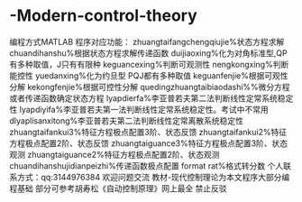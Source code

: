 # -Modern-control-theory
编程方式MATLAB
程序对应功能： zhuangtaifangchengqiujie%状态方程求解 
chuandihanshu%根据状态方程求解传递函数 
duijiaoxing%化为对角标准型,QP有多种取值，J只有有限种 
keguancexing%判断可观测性 nengkongxing%判断能控性 
yuedanxing%化为约旦型 PQJ都有多种取值 
keguanfenjie%根据可观性分解 
kekongfenjie%根据可控性分解 
quedingzhuangtaibiaodashi%%微分方程或者传递函数确定状态方程 
lyapdierfa%李亚普若夫第二法判断线性定常系统稳定性 
lyapdiyifa%李亚普若夫第一法判断线性定常系统稳定性。考试中不常用 
dlyaplisanxitong%李亚普若夫第二法判断线性定常离散系统稳定性 
zhuangtaifankui3%特征方程极点配置3阶、状态反馈 
zhuangtaifankui2%特征方程极点配置2阶、状态反馈 
zhuangtaiguance3%特征方程极点配置3阶、状态观测 
zhuangtaiguance2%特征方程极点配置2阶、状态观测 
chuandihanshujidianpeizhi%传递函数极点配置 
format rat%格式转分数 
个人联系方式：qq:3144976384 
欢迎问题交流 
教材-现代控制理论为本文程序大部分编程基础 部分可参考胡寿松《自动控制原理》网上最全 禁止反驳
